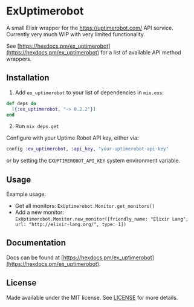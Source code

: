 # ExUptimerobot

A small Elixir wrapper for the https://uptimerobot.com/ API service. Currently
very much WIP with very limited functionality.

See [https://hexdocs.pm/ex_uptimerobot](https://hexdocs.pm/ex_uptimerobot) for a list 
of available API method wrappers.

## Installation

1. Add `ex_uptimerobot` to your list of dependencies in `mix.exs`:

```elixir
def deps do
  [{:ex_uptimerobot, "~> 0.2.2"}]
end
```

2. Run `mix deps.get`

Configure with your Uptime Robot API key, either via:

```elixir
config :ex_uptimerobot, :api_key, "your-uptimerobot-api-key"
```

or by setting the `EXUPTIMEROBOT_API_KEY` system environment variable.


## Usage

Example usage:
- Get all monitors: `ExUptimerobot.Monitor.get_monitors()`
- Add a new monitor: `ExUptimerobot.Monitor.new_monitor([friendly_name: "Elixir Lang", url: "http://elixir-lang.org/", type: 1])`


## Documentation

Docs can be found at [https://hexdocs.pm/ex_uptimerobot](https://hexdocs.pm/ex_uptimerobot).

## License

Made available under the MIT license. See [LICENSE](LICENSE.md) for more details.
